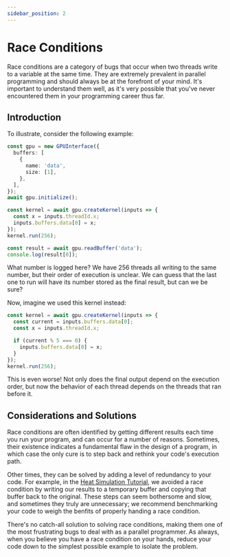```yaml
---
sidebar_position: 2
---
```


# Race Conditions

Race conditions are a category of bugs that occur when two threads write to a variable at the same time. They are extremely prevalent in parallel programming and should always be at the forefront of your mind. It's important to understand them well, as it's very possible that you've never encountered them in your programming career thus far.

## Introduction

To illustrate, consider the following example:

```ts
const gpu = new GPUInterface({
  buffers: [
    {
      name: 'data',
      size: [1],
    },
  ],
});
await gpu.initialize();

const kernel = await gpu.createKernel(inputs => {
  const x = inputs.threadId.x;
  inputs.buffers.data[0] = x;
});
kernel.run(256);

const result = await gpu.readBuffer('data');
console.log(result[0]);
```

What number is logged here? We have 256 threads all writing to the same number, but their order of execution is unclear. We can guess that the last one to run will have its number stored as the final result, but can we be sure?

Now, imagine we used this kernel instead:

```ts
const kernel = await gpu.createKernel(inputs => {
  const current = inputs.buffers.data[0];
  const x = inputs.threadId.x;

  if (current % 5 === 0) {
    inputs.buffers.data[0] = x;
  }
});
kernel.run(256);
```

This is even worse! Not only does the final output depend on the execution order, but now the behavior of each thread depends on the threads that ran before it.

## Considerations and Solutions

Race conditions are often identified by getting different results each time you run your program, and can occur for a number of reasons. Sometimes, their existence indicates a fundamental flaw in the design of a program, in which case the only cure is to step back and rethink your code's execution path.

Other times, they can be solved by adding a level of redundancy to your code. For example, in the [Heat Simulation Tutorial](../tutorials/heat-simulation), we avoided a race condition by writing our results to a temporary buffer and copying that buffer back to the original. These steps can seem bothersome and slow, and sometimes they truly are unnecessary; we recommend benchmarking your code to weigh the benfits of properly handing a race condition.

There's no catch-all solution to solving race conditions, making them one of the most frustrating bugs to deal with as a parallel programmer. As always, when you believe you have a race condition on your hands, reduce your code down to the simplest possible example to isolate the problem.
